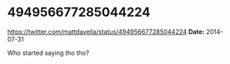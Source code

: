 # 494956677285044224
https://twitter.com/mattdavella/status/494956677285044224
**Date:** 2014-07-31

Who started saying tho tho?
